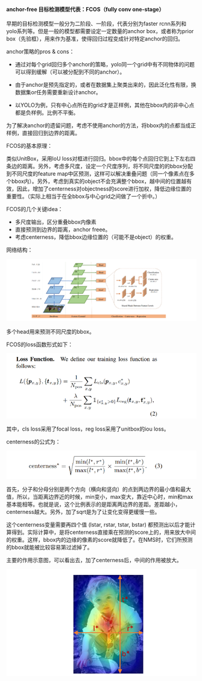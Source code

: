 #### anchor-free 目标检测模型代表：FCOS（fully conv one-stage）



早期的目标检测模型一般分为二阶段、一阶段，代表分别为faster rcnn系列和yolo系列等。但是一般的模型都需要设定一定数量的anchor box，或者称为prior box（先验框），用来作为基准，使得回归过程变成针对特定anchor的回归。

anchor策略的pros & cons：

- 通过对每个grid回归多个anchor的策略，yolo同一个grid中有不同物体的问题可以得到缓解（可以被分配到不同的anchor）。

- 由于anchor是预先指定的，或者在数据集上聚类出来的，因此泛化性有限，换数据集or任务需要重新设计anchor。
- 以YOLO为例，只有中心点所在的grid才是正样例，其他在bbox内的非中心点都是负样例。比例不平衡。



为了解决anchor的遗留问题，考虑不使用anchor的方法，将bbox内的点都当成正样例，直接回归到边界的距离。



FCOS的基本原理：

类似UnitBox，采用IoU loss对框进行回归。bbox中的每个点回归它到上下左右四条边的距离。另外，考虑多尺度，设定一个尺度序列，将不同尺度的的bbox分配到不同尺度的feature map中区预测，这样可以解决重叠问题（同一个像素点在多个bbox内）。另外，考虑到真实的object不会充满整个bbox，越中间的位置越有效，因此，增加了centerness对objectness的score进行加权，降低边缘位置的重要性。（实际上相当于在全bbox与中心grid之间做了一个折中。）

FCOS的几个关键idea：

- 多尺度输出，区分重叠bbox内像素
- 直接预测到边界的距离，anchor freee。
- 考虑centerness，降低bbox边缘位置的（可能不是object）的权重。



网络结构：

![image-20210714154733985](assets/image-20210714154733985.png)

多个head用来预测不同尺度的bbox。

FCOS的loss函数形式如下：

![image-20210714154806324](assets/image-20210714154806324.png)

其中，cls loss采用了focal loss，reg loss采用了unitbox的iou loss。

centerness的公式为：

![image-20210714160912340](assets/image-20210714160912340.png)

首先，分子和分母分别是两个方向（横向和竖向）的点到两边界的最小值和最大值，所以，当距离边界近的时候，min变小，max变大，靠近中心时，min和max基本能相等。也就是说，这个比例表示的是距离两边界的差距。差距越小，centerness越大。另外，加了sqrt是为了让变化变得更缓慢一些。

这个centerness变量需要再四个值 (lstar, rstar, tstar, bstar) 都预测出以后才能计算得到。实际计算中，是将centerness直接乘在预测的score上的，用来放大中间的权重。这样，bbox内的边缘的像素的score就降低了。在NMS时，它们所预测的bbox就能被比较容易第过滤掉了。

主要的作用示意图，可以看出去，加了centerness后，中间的作用被放大。

![image-20210714163020309](assets/image-20210714163020309.png)





























